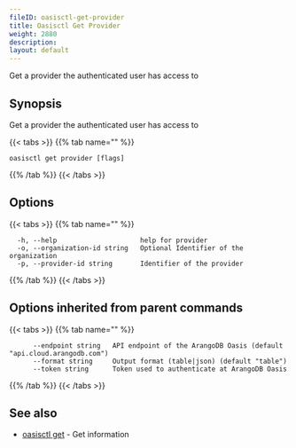 ```yaml
---
fileID: oasisctl-get-provider
title: Oasisctl Get Provider
weight: 2880
description: 
layout: default
---
```

Get a provider the authenticated user has access to

## Synopsis

Get a provider the authenticated user has access to

{{< tabs >}}
{{% tab name="" %}}
```
oasisctl get provider [flags]
```
{{% /tab %}}
{{< /tabs >}}

## Options

{{< tabs >}}
{{% tab name="" %}}
```
  -h, --help                     help for provider
  -o, --organization-id string   Optional Identifier of the organization
  -p, --provider-id string       Identifier of the provider
```
{{% /tab %}}
{{< /tabs >}}

## Options inherited from parent commands

{{< tabs >}}
{{% tab name="" %}}
```
      --endpoint string   API endpoint of the ArangoDB Oasis (default "api.cloud.arangodb.com")
      --format string     Output format (table|json) (default "table")
      --token string      Token used to authenticate at ArangoDB Oasis
```
{{% /tab %}}
{{< /tabs >}}

## See also

* [oasisctl get]()	 - Get information

